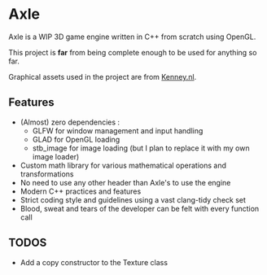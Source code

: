# Axle

Axle is a WIP 3D game engine written in C++ from scratch using OpenGL.

This project is **far** from being complete enough to be used for anything so far.

Graphical assets used in the project are from [Kenney.nl](https://kenney.nl/).

## Features

- (Almost) zero dependencies :
  - GLFW for window management and input handling
  - GLAD for OpenGL loading
  - stb_image for image loading (but I plan to replace it with my own image loader)
- Custom math library for various mathematical operations and transformations
- No need to use any other header than Axle's to use the engine
- Modern C++ practices and features
- Strict coding style and guidelines using a vast clang-tidy check set
- Blood, sweat and tears of the developer can be felt with every function call

## TODOS

- Add a copy constructor to the Texture class
